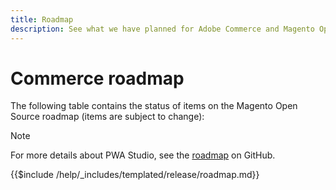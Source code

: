 ```yaml
---
title: Roadmap
description: See what we have planned for Adobe Commerce and Magento Open Source.
---
```


# Commerce roadmap

The following table contains the status of items on the Magento Open Source roadmap (items are subject to change):

>[!NOTE]
>
>For more details about PWA Studio, see the [roadmap](https://github.com/magento/pwa-studio/wiki/Roadmap) on GitHub.

{{$include /help/_includes/templated/release/roadmap.md}}
